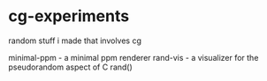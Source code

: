 # cg-experiments
random stuff i made that involves cg

minimal-ppm - a minimal ppm renderer
rand-vis - a visualizer for the pseudorandom aspect of C rand()

